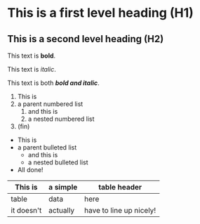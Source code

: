 # This is a first level heading (H1)

## This is a second level heading (H2)

This text is **bold**.

This text is *italic*.

This text is both ***bold and italic***.

1. This is
1. a parent numbered list
   1. and this is
   1. a nested numbered list
1. (fin)

- This is
- a parent bulleted list
  - and this is
  - a nested bulleted list
- All done!

|This is   |a simple   |table header|
|----------|-----------|------------|
|table     |data       |here        |
|it doesn't|actually   |have to line up nicely!|
